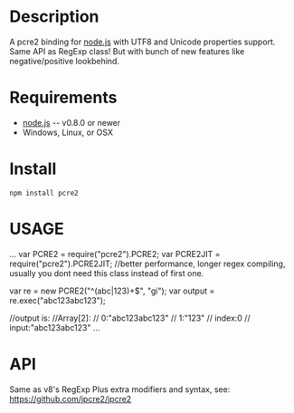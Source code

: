 Description
===========

A pcre2 binding for [node.js](http://nodejs.org/) with UTF8 and Unicode properties support.
Same API as RegExp class! But with bunch of new features like negative/positive lookbehind.


Requirements
============

* [node.js](http://nodejs.org/) -- v0.8.0 or newer
* Windows, Linux, or OSX


Install
=======

    npm install pcre2

	
USAGE
=====

...
var PCRE2 = require("pcre2").PCRE2;
var PCRE2JIT = require("pcre2").PCRE2JIT; //better performance, longer regex compiling, usually you dont need this class instead of first one.

var re = new PCRE2("^(abc|123)+$", "gi");
var output = re.exec("abc123abc123");

//output is:
//Array[2]:
//   0:"abc123abc123"
//   1:"123"
//   index:0
//   input:"abc123abc123"
...

API
===

Same as v8's RegExp
Plus extra modifiers and syntax, see: https://github.com/jpcre2/jpcre2
